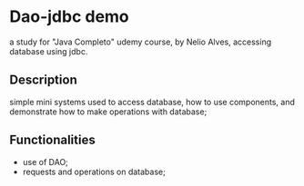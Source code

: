 # Dao-jdbc demo
a study for "Java Completo" udemy course, by Nelio Alves, accessing database using jdbc.

## Description
simple mini systems used to access database, how to use components, and  demonstrate how to make operations with database; 

## Functionalities
- use of DAO;
- requests and operations on database;
